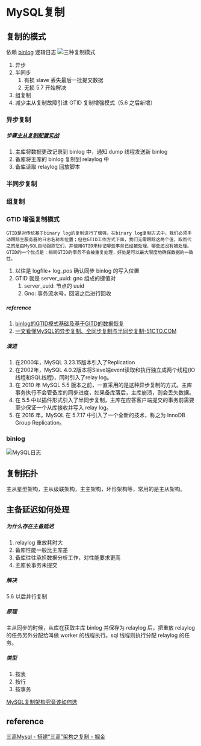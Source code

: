 # MySQL复制

## 复制的模式
依赖 [binlog](MySQL日志.md#binlog) 逻辑日志
![三种复制模式](三高mysql.md#9-2%20复制有哪些类型)

1. 异步
2. 半同步
	1. 有损 slave 丢失最后一批提交数据
	2. 无损 5.7 开始解决
3. 组复制
4. 减少主从复制故障引进 GTID 复制增强模式（5.6 之后新增）

### 异步复制

##### 步骤[主从复制配置实战](三高mysql.md#主从复制配置实战)
1. 主库将数据更改记录到 binlog 中，通知 dump 线程发送新 binlog
2. 备库将主库的 binlog 复制到 relaylog 中
3. 备库读取 relaylog 回放脚本
### 半同步复制

### 组复制

### GTID 增强复制模式
```text
GTID是对传统基于binary log的复制进行了增强，在binary log复制方式中，我们必须手动跟踪主服务器的日志名称和位置；但在GTID工作方式下面，我们无需跟踪这两个值，取而代之的是由MySQL自动跟踪它们，并使用GTID来标记哪些事务已经被处理，哪些还没有被处理。GTID的一个优点是：相同GTID的事务不会被重复处理，好处是可以最大限度地确保数据的一致性。
```

1. 以往是 logfile+ log_pos 确认同步 binlog 的写入位置
2. GTID 就是 server_uuid: gno 组成的键值对
	1. server_uuid: 节点的 uuid
	2. Gno: 事务流水号，回滚之后进行回收
##### reference
1. [binlog的GTID模式基础及基于GITD的数据恢复](https://www.css3er.com/p/260.html)
2. [一文看懂MySQL的异步复制、全同步复制与半同步复制-51CTO.COM](https://www.51cto.com/article/606556.html)

##### 演进
1. 在2000年，MySQL 3.23.15版本引入了Replication
2. 在2002年，MySQL 4.0.2版本将Slave端event读取和执行独立成两个线程(IO线程和SQL线程)，同时引入了relay log。
3. 在 2010 年 MySQL 5.5 版本之前，一直采用的是这种异步复制的方式。主库事务执行不会管备库的同步进度，如果备库落后，主库崩溃，则会丢失数据。
4. 在 5.5 中以插件形式引入了半同步复制，主库在应答客户端提交的事务前需要至少保证一个从库接收并写入 relay log。
5. 在 2016 年，MySQL 在 5.7.17 中引入了一个全新的技术，称之为 InnoDB Group Replication。

### binlog
![MySQL日志](MySQL日志.md#binlog)

## 复制拓扑
主从星型架构，主从级联架构，主主架构，环形架构等，常用的是主从架构。

## 主备延迟如何处理

##### 为什么存在主备延迟
1. relaylog 重放耗时大
2. 备库性能一般比主库差
3. 备库往往承担数据分析工作，对性能要求更高
4. 主库长事务未提交
##### 解决
5.6 以后并行复制
##### 原理
主从同步的时候，从库在获取主库 binlog 并保存为 relaylog 后，把重放 relaylog 的任务另外分配给叫做 worker 的线程执行。sql 线程则执行分配 relaylog 的任务。
##### 类型
1. 按表
2. 按行
3. 按事务


[MySQL复制架构究竟该如何选](https://mp.weixin.qq.com/s/905zCX7mcMZ9G1GSfwo01Q)

## reference
[三高Mysql - 搭建“三高”架构之复制 - 掘金](https://juejin.cn/post/7084243950244446239)